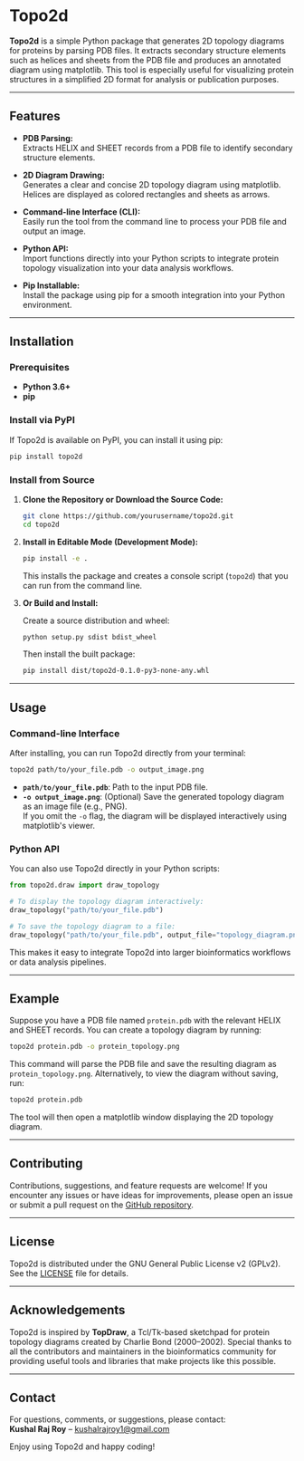 # Topo2d

**Topo2d** is a simple Python package that generates 2D topology diagrams for proteins by parsing PDB files. It extracts secondary structure elements such as helices and sheets from the PDB file and produces an annotated diagram using matplotlib. This tool is especially useful for visualizing protein structures in a simplified 2D format for analysis or publication purposes.

---

## Features

- **PDB Parsing:**  
  Extracts HELIX and SHEET records from a PDB file to identify secondary structure elements.

- **2D Diagram Drawing:**  
  Generates a clear and concise 2D topology diagram using matplotlib. Helices are displayed as colored rectangles and sheets as arrows.

- **Command-line Interface (CLI):**  
  Easily run the tool from the command line to process your PDB file and output an image.

- **Python API:**  
  Import functions directly into your Python scripts to integrate protein topology visualization into your data analysis workflows.

- **Pip Installable:**  
  Install the package using pip for a smooth integration into your Python environment.

---

## Installation

### Prerequisites

- **Python 3.6+**  
- **pip**

### Install via PyPI

If Topo2d is available on PyPI, you can install it using pip:

```bash
pip install topo2d
```

### Install from Source

1. **Clone the Repository or Download the Source Code:**

   ```bash
   git clone https://github.com/yourusername/topo2d.git
   cd topo2d
   ```

2. **Install in Editable Mode (Development Mode):**

   ```bash
   pip install -e .
   ```

   This installs the package and creates a console script (`topo2d`) that you can run from the command line.

3. **Or Build and Install:**

   Create a source distribution and wheel:

   ```bash
   python setup.py sdist bdist_wheel
   ```

   Then install the built package:

   ```bash
   pip install dist/topo2d-0.1.0-py3-none-any.whl
   ```

---

## Usage

### Command-line Interface

After installing, you can run Topo2d directly from your terminal:

```bash
topo2d path/to/your_file.pdb -o output_image.png
```

- **`path/to/your_file.pdb`**: Path to the input PDB file.
- **`-o output_image.png`**: (Optional) Save the generated topology diagram as an image file (e.g., PNG).  
  If you omit the `-o` flag, the diagram will be displayed interactively using matplotlib's viewer.

### Python API

You can also use Topo2d directly in your Python scripts:

```python
from topo2d.draw import draw_topology

# To display the topology diagram interactively:
draw_topology("path/to/your_file.pdb")

# To save the topology diagram to a file:
draw_topology("path/to/your_file.pdb", output_file="topology_diagram.png")
```

This makes it easy to integrate Topo2d into larger bioinformatics workflows or data analysis pipelines.

---

## Example

Suppose you have a PDB file named `protein.pdb` with the relevant HELIX and SHEET records. You can create a topology diagram by running:

```bash
topo2d protein.pdb -o protein_topology.png
```

This command will parse the PDB file and save the resulting diagram as `protein_topology.png`. Alternatively, to view the diagram without saving, run:

```bash
topo2d protein.pdb
```

The tool will then open a matplotlib window displaying the 2D topology diagram.

---

## Contributing

Contributions, suggestions, and feature requests are welcome! If you encounter any issues or have ideas for improvements, please open an issue or submit a pull request on the [GitHub repository](https://github.com/yourusername/topo2d).

---

## License

Topo2d is distributed under the GNU General Public License v2 (GPLv2). See the [LICENSE](LICENSE) file for details.

---

## Acknowledgements

Topo2d is inspired by **TopDraw**, a Tcl/Tk-based sketchpad for protein topology diagrams created by Charlie Bond (2000–2002). Special thanks to all the contributors and maintainers in the bioinformatics community for providing useful tools and libraries that make projects like this possible.

---

## Contact

For questions, comments, or suggestions, please contact:  
**Kushal Raj Roy** – [kushalrajroy1@gmail.com](mailto:kushalrajroy1@gmail.com)

Enjoy using Topo2d and happy coding!

